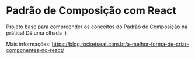 # Padrão de Composição com React

Projeto base para compreender os conceitos do Padrão de Composição na prática! Dê uma olhada :)

Mais informações:
https://blog.rocketseat.com.br/a-melhor-forma-de-criar-componentes-no-react/

